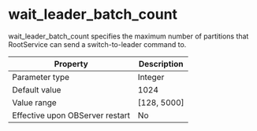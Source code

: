wait_leader_batch_count 
============================================

wait_leader_batch_count specifies the maximum number of partitions that RootService can send a switch-to-leader command to. 


|          **Property**           | **Description** |
|---------------------------------|-----------------|
| Parameter type                  | Integer         |
| Default value                   | 1024            |
| Value range                     | \[128, 5000\]   |
| Effective upon OBServer restart | No              |




